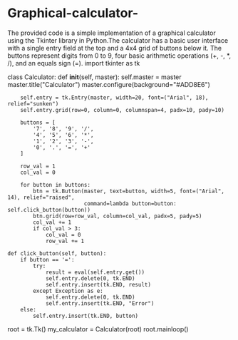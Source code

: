 # Graphical-calculator-
The provided code is a simple implementation of a graphical calculator using the Tkinter library in Python.The calculator has a basic user interface with a single entry field at the top and a 4x4 grid of buttons below it. The buttons represent digits from 0 to 9, four basic arithmetic operations (+, -, *, /), and an equals sign (=).
import tkinter as tk

class Calculator:
    def __init__(self, master):
        self.master = master
        master.title("Calculator")
        master.configure(background="#ADD8E6")  

        self.entry = tk.Entry(master, width=20, font=("Arial", 18), relief="sunken")
        self.entry.grid(row=0, column=0, columnspan=4, padx=10, pady=10)

        buttons = [
            '7', '8', '9', '/',
            '4', '5', '6', '*',
            '1', '2', '3', '-',
            '0', '.', '=', '+'
        ]

        row_val = 1
        col_val = 0

        for button in buttons:
            btn = tk.Button(master, text=button, width=5, font=("Arial", 14), relief="raised", 
                            command=lambda button=button: self.click_button(button))
            btn.grid(row=row_val, column=col_val, padx=5, pady=5)
            col_val += 1
            if col_val > 3:
                col_val = 0
                row_val += 1

    def click_button(self, button):
        if button == '=':
            try:
                result = eval(self.entry.get())
                self.entry.delete(0, tk.END)
                self.entry.insert(tk.END, result)
            except Exception as e:
                self.entry.delete(0, tk.END)
                self.entry.insert(tk.END, "Error")
        else:
            self.entry.insert(tk.END, button)

root = tk.Tk()
my_calculator = Calculator(root)
root.mainloop()

